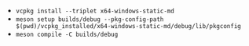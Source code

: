 * `vcpkg install --triplet x64-windows-static-md`
* `meson setup builds/debug --pkg-config-path $(pwd)/vcpkg_installed/x64-windows-static-md/debug/lib/pkgconfig`
* `meson compile -C builds/debug`
